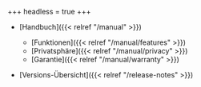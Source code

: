 +++
headless = true
+++

- [Handbuch]({{< relref "/manual" >}})
  - [Funktionen]({{< relref "/manual/features" >}})
  - [Privatsphäre]({{< relref "/manual/privacy" >}})
  - [Garantie]({{< relref "/manual/warranty" >}})

- [Versions-Übersicht]({{< relref "/release-notes" >}})